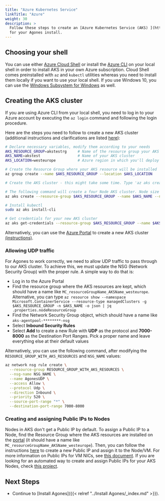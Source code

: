 ```yaml
---
title: "Azure Kubernetes Service"
linkTitle: "Azure"
weight: 30
description: >
  Follow these steps to create an [Azure Kubernetes Service (AKS) ](https://docs.microsoft.com/azure/aks/) cluster 
  for your Agones install. 
---
```


## Choosing your shell

You can use either [Azure Cloud Shell](https://docs.microsoft.com/azure/cloud-shell/overview) or install the [Azure CLI](https://docs.microsoft.com/cli/azure/?view=azure-cli-latest) on your local shell in order to install AKS in your own Azure subscription. Cloud Shell comes preinstalled with `az` and `kubectl` utilities whereas you need to install them locally if you want to use your local shell. If you use Windows 10, you can use the [WIndows Subsystem for Windows](https://docs.microsoft.com/windows/wsl/install-win10) as well.

## Creating the AKS cluster

If you are using Azure CLI from your local shell, you need to log in to your Azure account by executing the `az login` command and following the login procedure.

Here are the steps you need to follow to create a new AKS cluster (additional instructions and clarifications are listed [here](https://docs.microsoft.com/azure/aks/kubernetes-walkthrough)):

```bash
# Declare necessary variables, modify them according to your needs
AKS_RESOURCE_GROUP=akstestrg     # Name of the resource group your AKS cluster will be created in
AKS_NAME=akstest                 # Name of your AKS cluster
AKS_LOCATION=westeurope          # Azure region in which you'll deploy your AKS cluster

# Create the Resource Group where your AKS resource will be installed
az group create --name $AKS_RESOURCE_GROUP --location $AKS_LOCATION

# Create the AKS cluster - this might take some time. Type 'az aks create -h' to see all available options

# The following command will create a four Node AKS cluster. Node size is Standard A1 v1 and Kubernetes version is 1.16.13. Plus, SSH keys will be generated for you, use --ssh-key-value to provide your values
az aks create --resource-group $AKS_RESOURCE_GROUP --name $AKS_NAME --node-count 4 --generate-ssh-keys --node-vm-size Standard_A4_v2 --kubernetes-version 1.16.13

# Install kubectl
sudo az aks install-cli

# Get credentials for your new AKS cluster
az aks get-credentials --resource-group $AKS_RESOURCE_GROUP --name $AKS_NAME
```

Alternatively, you can use the [Azure Portal](https://portal.azure.com) to create a new AKS cluster [(instructions)](https://docs.microsoft.com/azure/aks/kubernetes-walkthrough-portal).

### Allowing UDP traffic

For Agones to work correctly, we need to allow UDP traffic to pass through to our AKS cluster. To achieve this, we must update the NSG (Network Security Group) with the proper rule. A simple way to do that is:

* Log in to the Azure Portal
* Find the resource group where the AKS resources are kept, which should have a name like `MC_resourceGroupName_AKSName_westeurope`. Alternative, you can type `az resource show --namespace Microsoft.ContainerService --resource-type managedClusters -g $AKS_RESOURCE_GROUP -n $AKS_NAME -o json | jq .properties.nodeResourceGroup`
* Find the Network Security Group object, which should have a name like `aks-agentpool-********-nsg`
* Select **Inbound Security Rules**
* Select **Add** to create a new Rule with **UDP** as the protocol and **7000-8000** as the Destination Port Ranges. Pick a proper name and leave everything else at their default values

Alternatively, you can use the following command, after modifying the `RESOURCE_GROUP_WITH_AKS_RESOURCES` and `NSG_NAME` values:

```bash
az network nsg rule create \
  --resource-group RESOURCE_GROUP_WITH_AKS_RESOURCES \
  --nsg-name NSG_NAME \
  --name AgonesUDP \
  --access Allow \
  --protocol Udp \
  --direction Inbound \
  --priority 520 \
  --source-port-range "*" \
  --destination-port-range 7000-8000
  ```

### Creating and assigning Public IPs to Nodes

Nodes in AKS don't get a Public IP by default. To assign a Public IP to a Node, find the Resource Group where the AKS resources are installed on the [portal](https://portal.azure.com) (it should have a name like `MC_resourceGroupName_AKSName_westeurope`). Then, you can follow the instructions [here](https://docs.microsoft.com/en-us/azure/site-recovery/concepts-public-ip-address-with-site-recovery) to create a new Public IP and assign it to the Node/VM. For more information on Public IPs for VM NICs, see [this document](https://docs.microsoft.com/azure/virtual-network/virtual-network-network-interface-addresses). If you are looking for an automated way to create and assign Public IPs for your AKS Nodes, check [this project](https://github.com/dgkanatsios/AksNodePublicIPController).

## Next Steps

- Continue to [Install Agones]({{< relref "../Install Agones/_index.md" >}}).